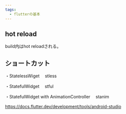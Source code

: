 ```yaml
---
tags:
  - flutterの基本
---
```


## hot reload
build内はhot reloadされる。

## ショートカット
・StatelessWiget
　stless

・StatefulWidget
　stful
 
・StatefulWidget with AnimationController
　stanim
 
https://docs.flutter.dev/development/tools/android-studio
